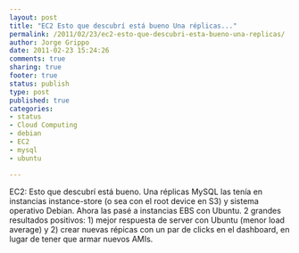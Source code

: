 ```yaml
--- 
layout: post
title: "EC2 Esto que descubrí está bueno Una réplicas..."
permalink: /2011/02/23/ec2-esto-que-descubri-esta-bueno-una-replicas/
author: Jorge Grippo
date: 2011-02-23 15:24:26
comments: true
sharing: true
footer: true
status: publish
type: post
published: true
categories: 
- status
- Cloud Computing
- debian
- EC2
- mysql
- ubuntu

---
```

<!-- 170 -->
EC2: Esto que descubrí está bueno. Una réplicas MySQL las tenía en instancias instance-store (o sea con el root device en S3) y sistema operativo Debian. Ahora las pasé a instancias EBS con Ubuntu. 2 grandes resultados positivos: 1) mejor respuesta de server con Ubuntu (menor load average) y 2) crear nuevas répicas con un par de clicks en el dashboard, en lugar de tener que armar nuevos AMIs.

